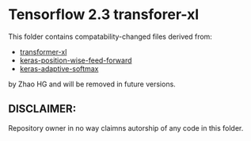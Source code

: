 # Tensorflow 2.3 transforer-xl

This folder contains compatability-changed files derived from:
 - [transformer-xl](https://github.com/CyberZHG/keras-transformer-xl)
 - [keras-position-wise-feed-forward](https://github.com/CyberZHG/keras-position-wise-feed-forward)
 - [keras-adaptive-softmax](https://github.com/CyberZHG/keras-adaptive-softmax)

by Zhao HG and will be removed in future versions.

## DISCLAIMER:

Repository owner in no way claimns autorship of any code in this folder.